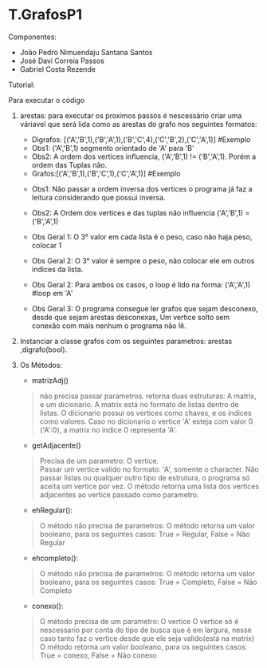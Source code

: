 # T.GrafosP1
 
Componentes:
* João Pedro Nimuendaju Santana Santos
* José Davi Correia Passos
* Gabriel Costa Rezende





Tutorial:

Para executar o código
1. arestas: 
   para executar os proximos passos é nescessário criar uma váriavel que será lida como as arestas do grafo
   nos seguintes formatos:
   * Digrafos: [('A','B',1),('B','A',1),('B','C',4),('C','B',2),('C','A',1)] #Exemplo
   
   - Obs1: ('A','B',1) segmento orientado de 'A' para 'B'
   - Obs2: A ordem dos vertices influencia, ('A','B',1) != ('B','A',1). Porém a ordem das Tuplas não.


   * Grafos:[('A','B',1),('B','C',1),('C','A',1)] #Exemplo
   - Obs1: Não passar a ordem inversa dos vertices o programa já faz a leitura considerando que possui inversa.
   - Obs2: A Ordem dos vertices e das tuplas não influencia ('A','B',1) = ('B','A',1)

   - Obs Geral 1: O 3° valor em cada lista é o peso, caso não haja peso, colocar 1
   - Obs Geral 2: O 3° valor é sempre o peso, não colocar ele em outros indices da lista.
   - Obs Geral 2: Para ambos os casos, o loop é lido na forma: ('A','A',1) #loop em 'A'
   - Obs Geral 3: O programa consegue ler grafos que sejam desconexo, desde que sejam
                  arestas desconexas, Um vertice solto sem conexão com mais nenhum o 
                  programa não lê.
                  
2. Instanciar a classe grafos com os seguintes parametros: arestas ,digrafo(bool).

3. Os Métodos:
   * matrizAdj() 
    > não precisa passar parametros.
    > retorna duas estruturas: A matrix, e um dicionario.
    > A matrix está no formato de listas dentro de listas.
    > O dicionario possui os vertices como chaves, e os indices como valores.
    > Caso no dicionario o vertice 'A' esteja com valor 0 ('A':0), a matrix no indice 0 representa 'A'.


   * getAdjacente()
    > Precisa de um parametro: O vertice.          
    > Passar um vertice valido no formato: 'A', somente o character. 
    > Não passar listas ou qualquer outro tipo de estrutura, o programa só aceita um vertice por vez.
    > O método retorna uma lista dos vertices adjacentes ao vertice passado como parametro.


   * ehRegular():
    > O método não precisa de parametros:
    > O método retorna um valor booleano, para os seguintes casos: True = Regular, False = Não Regular

   * ehcompleto():
   > O método não precisa de parametros:
   > O método retorna um valor booleano, para os seguintes casos: True = Completo, False = Não Completo

   * conexo():
   > O método precisa de um parametro: O vertice
   > O vertice só é nescessario por conta do tipo de busca que é em largura, 
     nesse caso tanto faz o vertice desde que ele seja valido(está na matrix)
   > O método retorna um valor booleano, para os seguintes casos: True = conexo, False = Não conexo
